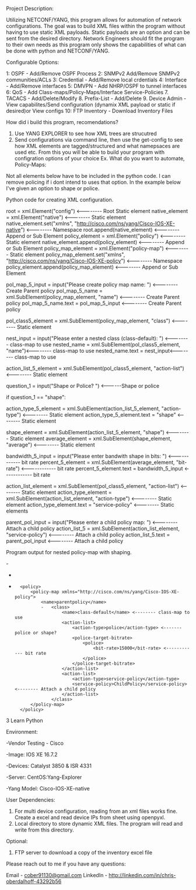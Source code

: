 Project Description:

Utilizing NETCONF/YANG, this program allows for automation of network configurations. The goal was to build XML files within the program without having to use static XML payloads. Static payloads are an option and can be sent from the desired directory. Network Engineers should fit the program to their own needs as this program only shows the capabilities of what can be done with python and NETCONF/YANG.

Configurable Options:

1: OSPF - Add/Remove OSPF Process
2: SNMPv2 Add/Remove SNMPv2 communities/ACLs
3: Credential - Add/Remove local crdentials
4: Interface - Add/Remove interfaces
5: DMVPN - Add NHRP/OSPF to tunnel interfaces
6: QoS - Add Class-maps/Policy-Maps/Interface Service-Policies
7. TACACS - Add/Delete/Modify
8. Prefix-List - Add/Delete 
9. Device Admin - View capabilites/Send configuration (dynamix XML payload or static if desired)or View configs
10: FTP Inventory - Download Inventory Files

How did i build this program, recomendations?

1. Use YANG EXPLORER to see how XML trees are strucutred
2. Send configurations via command line, then use the get-config to see how XML elements are tagged/structured and what  namepsaces are used etc. From this you will be able to build your program with configration options of your choice Ex. What do you want to automate, Policy-Maps: 

Not all elements below have to be included in the python code. I can remove policing if i dont intend to uses that option. In the example below I've given an option to shape or police.


Python code for creating XML configuration.

root = xml.Element("config") <-------- Root Static element 
native_element = xml.Element("native") <-------- Static element
native_element.set("xmlns", "http://cisco.com/ns/yang/Cisco-IOS-XE-native") <-------- Namespace
root.append(native_element) <-------- Append or Sub Element
policy_element = xml.Element("policy") <-------- Static element
native_element.append(policy_element) <-------- Append or Sub Element
policy_map_element = xml.Element("policy-map") <-------- Static element
policy_map_element.set("xmlns", "http://cisco.com/ns/yang/Cisco-IOS-XE-policy") <-------- Namespace
policy_element.append(policy_map_element) <-------- Append or Sub Element

pol_map_5_input = input("Please create policy map name: ") <-------- Create Parent policy
pol_map_5_name = xml.SubElement(policy_map_element, "name") <-------- Create Parent policy
pol_map_5_name.text = pol_map_5_input <-------- Create Parent policy

pol_class5_element = xml.SubElement(policy_map_element, "class") <-------- Static element

nest_input = input("Please enter a nested class (class-default): ") <-------- class-map to use
nested_name = xml.SubElement(pol_class5_element, "name")<-------- class-map to use
nested_name.text = nest_input<-------- class-map to use

action_list_5_element = xml.SubElement(pol_class5_element, "action-list") <-------- Static element

question_1 = input("Shape or Police? ") <------Shape or police

if question_1 == "shape":

action_type_5_element = xml.SubElement(action_list_5_element, "action-type") <-------- Static element
action_type_5_element.text = "shape" <-------- Static element

shape_element = xml.SubElement(action_list_5_element, "shape") <-------- Static element
average_element = xml.SubElement(shape_element, "average") <-------- Static element

bandwidth_5_input = input("Please enter bandwith shape in bits: ") <------------ bit rate
percent_5_element = xml.SubElement(average_element, "bit-rate") <------------ bit rate
percent_5_element.text = bandwidth_5_input <------------ bit rate

action_list_element = xml.SubElement(pol_class5_element, "action-list") <-------- Static element
action_type_element = xml.SubElement(action_list_element, "action-type") <-------- Static element
action_type_element.text = "service-policy" <-------- Static elements

parent_pol_input = input("Please enter a child policy map: ") <-------- Attach a child policy
action_list_5 = xml.SubElement(action_list_element, "service-policy") <-------- Attach a child policy
action_list_5.text = parent_pol_input <-------- Attach a child policy



Program output for nested policy-map with shaping.

-<config>
-	<native xmlns="http://cisco.com/ns/yang/Cisco-IOS-XE-native">
-		<policy>
			<policy-map xmlns="http://cisco.com/ns/yang/Cisco-IOS-XE-policy">
				<name>parentpolicy</name>
				-	<class>
						<name>class-default</name> <-------- class-map to use
						<action-list>
							<action-type>police</action-type> <-------  police or shape? 
							<police-target-bitrate>
								<police>
									<bit-rate>15000</bit-rate> <------------ bit rate
								</police>
							</police-target-bitrate>
						</action-list>
						<action-list>
							<action-type>service-policy</action-type>
							<service-policy>ChildPolicy</service-policy> <-------- Attach a child policy
						</action-list>
					</class>
			</policy-map>
		</policy>
	</native>
</config>



3 Learn Python


Environment:

-Vendor Testing - Cisco

-Image: IOS XE 16.7.2

-Devices: Catalyst 3850 & ISR 4331

-Server: CentOS:Yang-Explorer

-Yang Model: Cisco-IOS-XE-native

User Dependencies:

1. For multi device configuration, reading from an xml files works fine. Create a excel and read device IPs from sheet using openpyxl.
2. Local directory to store dynamic XML files. The program will read and write from this directory.

Optional:

1. FTP server to download a copy of the inventory excel file

Please reach out to me if you have any questions:

Email - cober91130@gmail.com
LinkedIn - http://linkedin.com/in/chris-oberdalhoff-43292b56


